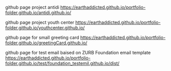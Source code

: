github page project antidi https://earthaddicted.github.io/portfolio-folder.github.io/antidi.github.io/


github page project youth center https://earthaddicted.github.io/portfolio-folder.github.io/youthcenter.github.io/

github page for small greeting card https://earthaddicted.github.io/portfolio-folder.github.io/greetingCard.github.io/

github page for test email baised on ZURB Foundation email template  https://earthaddicted.github.io/portfolio-folder.github.io/test/foundation_testemil.github.io/dist/
